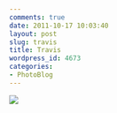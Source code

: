```yaml
---
comments: true
date: 2011-10-17 10:03:40
layout: post
slug: travis
title: Travis
wordpress_id: 4673
categories:
- PhotoBlog
---
```


![](http://ryanfitzer.com/main/wp-content/uploads/2011/10/2011-08-30-at-19-07-06.jpg)
